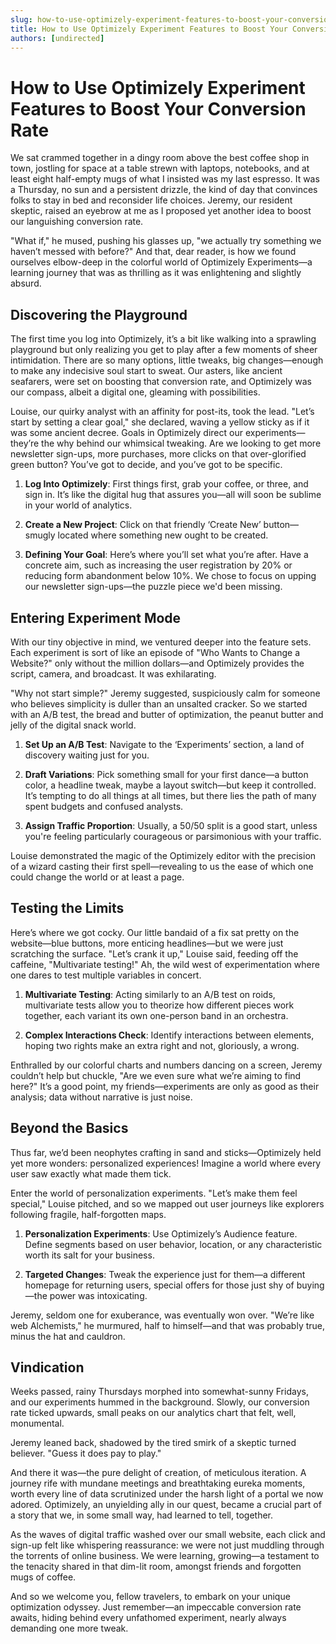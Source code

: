 ```yaml
---
slug: how-to-use-optimizely-experiment-features-to-boost-your-conversion-rate
title: How to Use Optimizely Experiment Features to Boost Your Conversion Rate
authors: [undirected]
---
```



# How to Use Optimizely Experiment Features to Boost Your Conversion Rate

We sat crammed together in a dingy room above the best coffee shop in town, jostling for space at a table strewn with laptops, notebooks, and at least eight half-empty mugs of what I insisted was my last espresso. It was a Thursday, no sun and a persistent drizzle, the kind of day that convinces folks to stay in bed and reconsider life choices. Jeremy, our resident skeptic, raised an eyebrow at me as I proposed yet another idea to boost our languishing conversion rate. 

"What if," he mused, pushing his glasses up, "we actually try something we haven’t messed with before?" And that, dear reader, is how we found ourselves elbow-deep in the colorful world of Optimizely Experiments—a learning journey that was as thrilling as it was enlightening and slightly absurd.

## Discovering the Playground

The first time you log into Optimizely, it’s a bit like walking into a sprawling playground but only realizing you get to play after a few moments of sheer intimidation. There are so many options, little tweaks, big changes—enough to make any indecisive soul start to sweat. Our asters, like ancient seafarers, were set on boosting that conversion rate, and Optimizely was our compass, albeit a digital one, gleaming with possibilities.

Louise, our quirky analyst with an affinity for post-its, took the lead. "Let’s start by setting a clear goal," she declared, waving a yellow sticky as if it was some ancient decree. Goals in Optimizely direct our experiments—they’re the why behind our whimsical tweaking. Are we looking to get more newsletter sign-ups, more purchases, more clicks on that over-glorified green button? You’ve got to decide, and you’ve got to be specific.

1. **Log Into Optimizely**: First things first, grab your coffee, or three, and sign in. It’s like the digital hug that assures you—all will soon be sublime in your world of analytics.

2. **Create a New Project**: Click on that friendly ‘Create New’ button—smugly located where something new ought to be created.

3. **Defining Your Goal**: Here’s where you’ll set what you’re after. Have a concrete aim, such as increasing the user registration by 20% or reducing form abandonment below 10%. We chose to focus on upping our newsletter sign-ups—the puzzle piece we'd been missing.

## Entering Experiment Mode

With our tiny objective in mind, we ventured deeper into the feature sets. Each experiment is sort of like an episode of "Who Wants to Change a Website?" only without the million dollars—and Optimizely provides the script, camera, and broadcast. It was exhilarating.

"Why not start simple?" Jeremy suggested, suspiciously calm for someone who believes simplicity is duller than an unsalted cracker. So we started with an A/B test, the bread and butter of optimization, the peanut butter and jelly of the digital snack world.

1. **Set Up an A/B Test**: Navigate to the ‘Experiments’ section, a land of discovery waiting just for you.

2. **Draft Variations**: Pick something small for your first dance—a button color, a headline tweak, maybe a layout switch—but keep it controlled. It’s tempting to do all things at all times, but there lies the path of many spent budgets and confused analysts.

3. **Assign Traffic Proportion**: Usually, a 50/50 split is a good start, unless you're feeling particularly courageous or parsimonious with your traffic.

Louise demonstrated the magic of the Optimizely editor with the precision of a wizard casting their first spell—revealing to us the ease of which one could change the world or at least a page.

## Testing the Limits

Here’s where we got cocky. Our little bandaid of a fix sat pretty on the website—blue buttons, more enticing headlines—but we were just scratching the surface. "Let’s crank it up," Louise said, feeding off the caffeine, "Multivariate testing!" Ah, the wild west of experimentation where one dares to test multiple variables in concert.

1. **Multivariate Testing**: Acting similarly to an A/B test on roids, multivariate tests allow you to theorize how different pieces work together, each variant its own one-person band in an orchestra.

2. **Complex Interactions Check**: Identify interactions between elements, hoping two rights make an extra right and not, gloriously, a wrong.

Enthralled by our colorful charts and numbers dancing on a screen, Jeremy couldn’t help but chuckle, "Are we even sure what we’re aiming to find here?" It’s a good point, my friends—experiments are only as good as their analysis; data without narrative is just noise.

## Beyond the Basics

Thus far, we’d been neophytes crafting in sand and sticks—Optimizely held yet more wonders: personalized experiences! Imagine a world where every user saw exactly what made them tick. 

Enter the world of personalization experiments. "Let’s make them feel special," Louise pitched, and so we mapped out user journeys like explorers following fragile, half-forgotten maps.

1. **Personalization Experiments**: Use Optimizely’s Audience feature. Define segments based on user behavior, location, or any characteristic worth its salt for your business.

2. **Targeted Changes**: Tweak the experience just for them—a different homepage for returning users, special offers for those just shy of buying—the power was intoxicating.

Jeremy, seldom one for exuberance, was eventually won over. "We’re like web Alchemists," he murmured, half to himself—and that was probably true, minus the hat and cauldron.

## Vindication

Weeks passed, rainy Thursdays morphed into somewhat-sunny Fridays, and our experiments hummed in the background. Slowly, our conversion rate ticked upwards, small peaks on our analytics chart that felt, well, monumental.

Jeremy leaned back, shadowed by the tired smirk of a skeptic turned believer. "Guess it does pay to play."

And there it was—the pure delight of creation, of meticulous iteration. A journey rife with mundane meetings and breathtaking eureka moments, worth every line of data scrutinized under the harsh light of a portal we now adored. Optimizely, an unyielding ally in our quest, became a crucial part of a story that we, in some small way, had learned to tell, together.

As the waves of digital traffic washed over our small website, each click and sign-up felt like whispering reassurance: we were not just muddling through the torrents of online business. We were learning, growing—a testament to the tenacity shared in that dim-lit room, amongst friends and forgotten mugs of coffee. 

And so we welcome you, fellow travelers, to embark on your unique optimization odyssey. Just remember—an impeccable conversion rate awaits, hiding behind every unfathomed experiment, nearly always demanding one more tweak.
```
